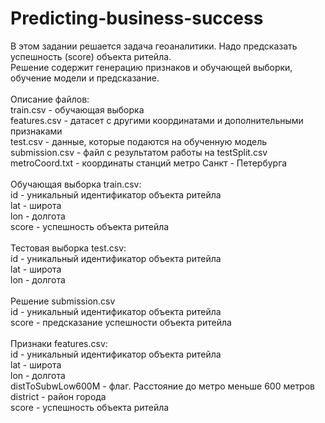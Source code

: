 # Predicting-business-success

В этом задании решается задача геоаналитики. Надо предсказать успешность (score) объекта ритейла. <br />
Решение содержит генерацию признаков и обучающей выборки, обучение модели и предсказание. <br /> 
<br />
Описание файлов: <br />
train.csv - обучающая выборка <br />
features.csv - датасет с другими координатами и дополнительными признаками <br />
test.csv - данные, которые подаются на обученную модель <br />
submission.csv - файл с результатом работы на testSplit.csv <br />
metroCoord.txt - координаты станций метро Санкт - Петербурга <br />
<br />
Обучающая выборка train.csv: <br />
id - уникальный идентификатор объекта ритейла <br />
lat - широта <br />
lon - долгота <br />
score - успешность объекта ритейла <br />
<br />
Тестовая выборка test.csv:<br />
id - уникальный идентификатор объекта ритейла <br />
lat - широта <br />
lon - долгота <br />
<br />
Решение submission.csv <br />
id - уникальный идентификатор объекта ритейла <br />
score - предсказание успешности объекта ритейла <br />
<br />
Признаки features.csv:<br />
id - уникальный идентификатор объекта ритейла <br />
lat - широта <br />
lon - долгота <br />
distToSubwLow600M - флаг. Расстояние до метро меньше 600 метров <br />
district - район города <br />
score - успешность объекта ритейла <br />
